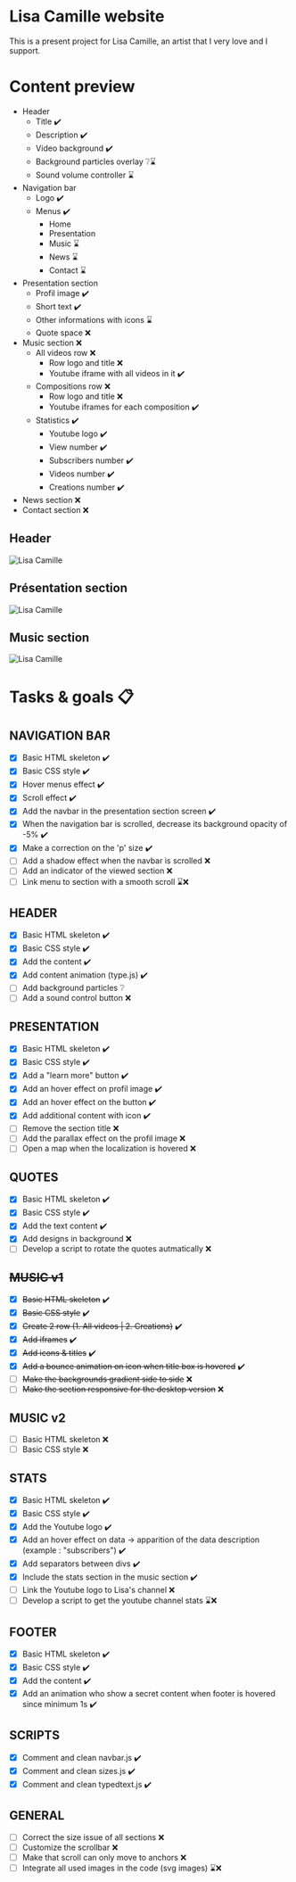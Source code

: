 # Lisa Camille website
This is a present project for Lisa Camille, an artist that I very love and I support.

# Content preview

- Header
    - Title ✔️
    - Description ✔️
    - Video background ✔️
    - Background particles overlay ❔⌛️
    - Sound volume controller ⌛️
- Navigation bar
    - Logo ✔️
    - Menus ✔️
        - Home
        - Presentation
        - Music ⌛️
        - News ⌛️
        - Contact ⌛️
- Presentation section
    - Profil image ✔️
    - Short text ✔️
    - Other informations with icons ⌛️
    - Quote space ❌
- Music section ❌
    - All videos row ❌
        - Row logo and title ❌
        - Youtube iframe with all videos in it ✔️
    - Compositions row ❌
        - Row logo and title ❌
        - Youtube iframes for each composition ✔️
    - Statistics ✔️
        - Youtube logo ✔️
        - View number ✔️
        - Subscribers number ✔️
        - Videos number ✔️
        - Creations number ✔️
- News section ❌
- Contact section ❌

## Header
![Lisa Camille](https://i.imgur.com/1EH6iso.jpg)

## Présentation section
![Lisa Camille](https://i.imgur.com/14pwlEo.jpg)

## Music section
![Lisa Camille](https://i.imgur.com/qhQ6vej.png)

# Tasks & goals 📋

## NAVIGATION BAR
- [x] Basic HTML skeleton ✔️
- [x] Basic CSS style ✔️
- [x] Hover menus effect ✔️
- [x] Scroll effect ✔️
- [x] Add the navbar in the presentation section screen ✔️
- [x] When the navigation bar is scrolled, decrease its background opacity of -5% ✔️
- [x] Make a correction on the 'p' size ✔️
- [ ] Add a shadow effect when the navbar is scrolled ❌
- [ ] Add an indicator of the viewed section ❌
- [ ] Link menu to section with a smooth scroll ⌛️❌

## HEADER
- [x] Basic HTML skeleton ✔️
- [x] Basic CSS style ✔️
- [x] Add the content ✔️
- [x] Add content animation (type.js) ✔️
- [ ] Add background particles ❔
- [ ] Add a sound control button ❌

## PRESENTATION
- [x] Basic HTML skeleton ✔️
- [x] Basic CSS style ✔️
- [x] Add a "learn more" button ✔️
- [x] Add an hover effect on profil image ✔️
- [x] Add an hover effect on the button ✔️
- [x] Add additional content with icon ✔️
- [ ] Remove the section title ❌
- [ ] Add the parallax effect on the profil image ❌
- [ ] Open a map when the localization is hovered ❌

## QUOTES
- [x] Basic HTML skeleton ✔️
- [x] Basic CSS style ✔️
- [x] Add the text content ✔️
- [x] Add designs in background ❌
- [ ] Develop a script to rotate the quotes autmatically ❌

## ~~MUSIC v1~~
- [x] ~~Basic HTML skeleton~~ ✔️
- [x] ~~Basic CSS style~~ ✔️
- [x] ~~Create 2 row (1. All videos | 2. Creations)~~ ✔️
- [x] ~~Add iframes~~ ✔️
- [x] ~~Add icons & titles~~ ✔️
- [x] ~~Add a bounce animation on icon when title box is hovered~~ ✔️
- [ ] ~~Make the backgrounds gradient side to side~~ ❌
- [ ] ~~Make the section responsive for the desktop version~~ ❌

## MUSIC v2
- [ ] Basic HTML skeleton ❌
- [ ] Basic CSS style ❌

## STATS
- [x] Basic HTML skeleton ✔️
- [x] Basic CSS style ✔️
- [x] Add the Youtube logo ✔️
- [x] Add an hover effect on data -> apparition of the data description (example : "subscribers") ✔️
- [x] Add separators between divs ✔️
- [x] Include the stats section in the music section ✔️
- [ ] Link the Youtube logo to Lisa's channel ❌
- [ ] Develop a script to get the youtube channel stats ⌛️❌

## FOOTER
- [x] Basic HTML skeleton ✔️
- [x] Basic CSS style ✔️
- [x] Add the content ✔️
- [x] Add an animation who show a secret content when footer is hovered since minimum 1s ✔️

## SCRIPTS
- [x] Comment and clean navbar.js ✔️
- [x] Comment and clean sizes.js ✔️
- [x] Comment and clean typedtext.js ✔️

## GENERAL
- [ ] Correct the size issue of all sections ❌
- [ ] Customize the scrollbar ❌
- [ ] Make that scroll can only move to anchors ❌
- [ ] Integrate all used images in the code (svg images) ⌛️❌